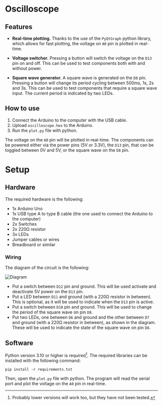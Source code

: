 # Oscilloscope

## Features

- **Real-time plotting.** Thanks to the use of the `PyQtGraph` python library, which allows for fast plotting, the
  voltage on `A0` pin is plotted in real-time.

- **Voltage switcher.** Pressing a button will switch the voltage on the `D13` pin on and off. This can be used to test
  components both with and without power.

- **Square wave generator.** A square wave is generated on the `D8` pin. Pressing a button will change its period
  cycling
  between 500ms, 1s, 2s and 3s. This can be used to test components that require a square wave input. The current period
  is indicated by two LEDs.

## How to use

1. Connect the Arduino to the computer with the USB cable.
2. Upload `oscilloscope.hex` to the Arduino.
3. Run the `plot.py` file with python.

The voltage on the `A0` pin will be plotted in real-time. The components can be powered either via the power pins (5V or
3.3V), the `D13` pin, that can be toggled between 0V and 5V, or the square wave on the `D8` pin.

# Setup

## Hardware

The required hardware is the following:

- 1x Arduino Uno
- 1x USB type A to type B cable (the one used to connect the Arduino to the computer)
- 2x Switches
- 2x 220Ω resistor
- 3x LEDs
- Jumper cables or wires
- Breadboard or similar

### Wiring

The diagram of the circuit is the following:

![Diagram](https://github.com/EdoTM/so-project-2023/assets/19765770/40b66547-bdda-4c7a-9945-6b7479624adf)

- Put a switch between `D12` pin and ground. This will be used activate and deactivate 5V power on the `D13` pin.
- Put a LED between `D11` and ground (with a 220Ω resistor in between). This is optional, as it will be used to indicate
  when the `D13` pin is active.
- Put a switch between `D10` pin and ground. This will be used to change the period of the square wave on pin `D8`.
- Put two LEDs, one between `D6` and ground and the other between `D7` and ground (with a 220Ω resistor in between), as
  shown in the diagram. These will be used to indicate the state of the square wave on pin `D8`.

## Software

Python version 3.10 or higher is required[^1]. The required libraries can be installed with the following command:

```shell
pip install -r requirements.txt
```

Then, open the `plot.py` file with python. The program will read the serial port and plot the voltage on the `A0` pin in
real-time.

[^1]: Probably lower versions will work too, but they have not been tested.